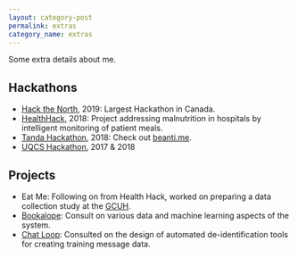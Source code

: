 ```yaml
---
layout: category-post
permalink: extras
category_name: extras
--- 
```

Some extra details about me.

## Hackathons
* [Hack the North](https://hackthenorth.com/), 2019: Largest Hackathon in Canada.
* [HealthHack](https://www.healthhack.com.au/), 2018: Project addressing malnutrition in hospitals by intelligent monitoring of patient meals.
* [Tanda Hackathon](https://medium.com/tanda-developers/brisbane-tanda-hackathon-2018-5e911c17d614), 2018: Check out [beanti.me](https://github.com/Jeadie/beanti.me).
* [UQCS Hackathon](https://uqcs.org/about/), 2017 & 2018

## Projects
* Eat Me: Following on from Health Hack, worked on preparing a data collection study at the [GCUH](https://www.goldcoast.health.qld.gov.au/hospitals-and-centres/gold-coast-university-hospital). 
* [Bookalope](https://bookalope.net/): Consult on various data and machine learning aspects of the system. 
* [Chat Loop](https://chatloop.org/): Consulted on the design of automated de-identification tools for creating training message data. 

